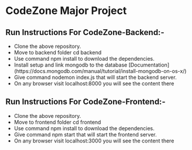 # CodeZone Major Project

## Run Instructions For CodeZone-Backend:- 
<ul>
  <li>Clone the above repository.</li>
  <li>Move to backend folder cd backend</li>
  <li>Use command npm install to download the dependencies. </li>
  <li>Install setup and link mongodb to the database [Documentation](https://docs.mongodb.com/manual/tutorial/install-mongodb-on-os-x/) </li>
  <li>Give command nodemon index.js that will start the backend server.</li>
  <li>On any browser visit localhost:8000 you will see the content there</li>
</ul>


## Run Instructions For CodeZone-Frontend:- 
<ul>
  <li>Clone the above repository.</li>
  <li>Move to frontend folder cd frontend</li>
  <li>Use command npm install to download the dependencies. </li>
  <li>Give command npm start that will start the frontend server.</li>
  <li>On any browser visit localhost:3000 you will see the content there</li>
</ul>
